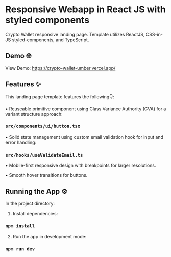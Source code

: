 # Responsive Webapp in React JS with styled components

Crypto Wallet responsive landing page.
Template utilizes ReactJS, CSS-in-JS styled-components, and TypeScript.

## Demo 🌐
View Demo: https://crypto-wallet-umber.vercel.app/

## Features ✨
This landing page template features the following👇:

• Reuseable primitive component using Class Variance Authority (CVA) for a variant structure approach:
### `src/components/ui/button.tsx`

• Solid state management using custom email validation hook for input and error handling:
### `src/hooks/useValidateEmail.ts`

• Mobile-first responsive design with breakpoints for larger resolutions.

• Smooth hover transitions for buttons.

## Running the App ⚙️
In the project directory: 

1. Install dependencies:

### `npm install`

2. Run the app in development mode:

### `npm run dev`
